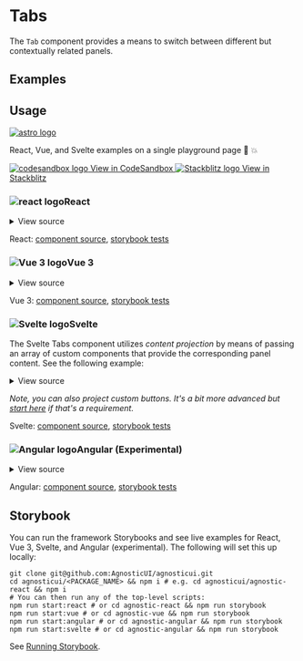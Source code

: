 # Tabs

The `Tab` component provides a means to switch between different but contextually related panels. 

<div class="mbs24"></div>

## Examples

<div class="mbe24"></div>

<TabExamples />

<script setup>
import TabExamples from '../../components/TabExamples.vue'
import { Alert } from "agnostic-vue";
</script>

<div class="mbe32"></div>

## Usage

<div class="flex mbs40 mbe24">
  <a href="https://astro.build/" class="flex-shrink-0" target="_blank"><img style="width: var(--fluid-80)" src="/images/astro-logo-light.svg" alt="astro logo"></a>
  <p class="mis16">React, Vue, and Svelte examples on a single playground page 🚀 💥</p>
</div>
<div class="playgrounds flex mbe32">
  <a class="btn btn-rounded" style="background-color: var(--agnostic-dark); color: var(--agnostic-light)" href="https://codesandbox.io/s/github/AgnosticUI/agnosticui/tree/master/playgrounds/Tabs?file=/README.md" target="_blank">
    <img src="/images/codesandbox.svg" alt="codesandbox logo" class="mie8"> View in CodeSandbox
  </a>
  <a class="btn btn-rounded" style="background-color: var(--agnostic-primary); color: var(--agnostic-light)" href="https://stackblitz.com/github/AgnosticUI/agnosticui/tree/master/playgrounds/Tabs?file=/README.md" target="_blank">
    <img src="/images/stackblitz.svg" alt="Stackblitz logo" class="mie4"> View in Stackblitz
  </a>
</div>

<div class="flex">
  <h3 id="react" tabindex="-1">
    <img src="/images/React-icon.svg" alt="react logo">React
  </h3>
</div>

<details class="disclose disclose-bordered">
<summary class="disclose-title">View source</summary>

```jsx
import "agnostic-react/dist/common.min.css";
import "agnostic-react/dist/esm/index.css";
import { Tabs, TabButton, TabPanel  } from "agnostic-react";

/**
 * This is a contrived setup to support the example, but,
 * we * DO need to ensure IDs (and ARIA IDs) are unique.
 */
const tabButtons = [];
const tabPanels = [];

[...Array(6)].forEach((_, i) => {
  tabButtons[i] = [
    <TabButton controlsPanelId={`panel1-${i}`} key={1}>
      Tab 1
    </TabButton>,
    <TabButton controlsPanelId={`panel2-${i}`} key={2}>
      Tab 2
    </TabButton>,
    <TabButton controlsPanelId={`panel3-${i}`} key={3}>
      Tab 3
    </TabButton>,
    <TabButton controlsPanelId={`panel4-${i}`} key={4}>
      Tab 4
    </TabButton>,
    <TabButton controlsPanelId={`panel5-${i}`} key={5}>
      Tab 5
    </TabButton>,
  ];

  tabPanels[i] = [
    <TabPanel id={`panel1-${i}`} key={1}>
      <p>Tab 1 content (no padding or margins so consumer can control desired gutters)</p>
    </TabPanel>,
    <TabPanel id={`panel2-${i}`} key={2}>
      <p>Tab 2 content (no padding or margins so consumer can control desired gutters)</p>
    </TabPanel>,
    <TabPanel id={`panel3-${i}`} key={3}>
      <p>Tab 3 content</p>
    </TabPanel>,
    <TabPanel id={`panel4-${i}`} key={4}>
      <p>Tab 4 content</p>
    </TabPanel>,
    <TabPanel id={`panel5-${i}`} key={5}>
      <p>Tab 5 content</p>
    </TabPanel>,
  ];
});
export const YourComponent = () => (
  <>
    <h2>Tabs</h2>
    <section className="mbs24 mbe40">
      <Tabs tabButtons={tabButtons[0]} tabPanels={tabPanels[0]} />
    </section>
    <h2>Tabs Large</h2>
    <section className="mbs24 mbe40">
      <Tabs size="large" tabButtons={tabButtons[1]} tabPanels={tabPanels[1]} />
    </section>
    <h2>Tabs XLarge</h2>
    <section className="mbs24 mbe40">
      <Tabs size="xlarge" tabButtons={tabButtons[2]} tabPanels={tabPanels[2]} />
    </section>
    <h2>Tabs Vertical</h2>
    <section className="mbs24 mbe40">
      <Tabs isVerticalOrientation tabButtons={tabButtons[3]} tabPanels={tabPanels[3]} />
    </section>
    <h2>Tabs Disabled</h2>
    <section className="mbs24 mbe40">
      <Tabs isDisabled tabButtons={tabButtons[4]} tabPanels={tabPanels[4]} />
    </section>
    <h2>Tabs Disabled Options</h2>
    <section className="mbs24 mbe40">
      <Tabs disabledOptions={[2,3]} tabButtons={tabButtons[5]} tabPanels={tabPanels[5]} />
    </section>
  </>
);
```
</details>

React: [component source](https://github.com/AgnosticUI/agnosticui/blob/master/agnostic-react/src/Tab.tsx), [storybook tests](https://github.com/AgnosticUI/agnosticui/blob/master/agnostic-react/src/stories/Tab.stories.tsx)

<div class="mbe32"></div>

<div class="flex">
  <h3 id="vue-3" tabindex="-1">
    <img src="/images/Vue-icon.svg" alt="Vue 3 logo">Vue 3
  </h3>
</div>

<details class="disclose disclose-bordered">
<summary class="disclose-title">View source</summary>

```vue
<template>
  <section class="mbe40">
    <div class="h4 mbe32 flex items-center">
      <img
        width="24"
        height="24"
        src="/assets/Vue-icon.svg"
        alt="Vue logo"
        class="mie12"
      />Vue 3 Close
    </div>
    <div class="mbs24 mbe16">
      <Tabs>
        <template #tab-1>
          Tab 1
        </template>
        <template #panel-1>
          <p>Tab 1 content (no padding or margins so consumer can control desired gutters) (no padding or margins so consumer can control desired gutters)</p>
          <p>
            Try tabbing into this. You'll be able to tab through the links, and then shift-tab back out. To get to the
            next tab you use the arrow key and enter|space to select. This is consistent with
            wai-aria practices <a href="https://www.w3.org/TR/wai-aria-practices/examples/tabs/tabs-2/tabs.html">
              aria manual activation example</a>.
          </p>
          <p>Random <a href="www.yahoo.com">yahoo link 1</a> and random <a href="www.yahoo.com">yahoo link 2</a>. Just testing some links out :)</p>
        </template>
        <template #tab-2>
          Tab 2
        </template>
        <template #panel-2>
          <p>Random <a href="www.yahoo.com">yahoo link 1</a> and random <a href="www.yahoo.com">yahoo link 2</a>. Just testing some links out :)</p>
        </template>
        <template #tab-foo>
          Tab Foo
        </template>
        <template #panel-foo>
          Panel Foo content (no padding or margins so consumer can control desired gutters)
        </template>
        <template #tab-bar>
          Tab Bar
        </template>
        <template #panel-bar>
          Panel Bar
        </template>
      </Tabs>
    </div>
    <div class="mbs32 mbe16">
      <Tabs size="large">
        <template #tab-11>
          Tab 1
        </template>
        <template #panel-11>
          Panel 1
        </template>
        <template #tab-12>
          Tab 2
        </template>
        <template #panel-12>
          Panel 2
        </template>
      </Tabs>
    </div>
    <h2>Vertical Tabs</h2>
    <div class="mbs48 mbe16">
      <Tabs is-vertical>
        <template #tab-13>
          Tab 1
        </template>
        <template #panel-13>
          <p>Vertical tab 1 content (no padding or margins so consumer can control desired gutters) (no padding or margins so consumer can control desired gutters)</p>
          <p>Now you'll use the up and down arrows. Home and end still work the same. Random <a href="www.yahoo.com">yahoo link 1</a> and random <a href="www.yahoo.com">yahoo link 2</a>. Just testing some links out :)</p>
        </template>
        <template #tab-14>
          Tab 2
        </template>
        <template #panel-14>
          Vertical tab 2 content (no padding or margins so consumer can control desired gutters)
        </template>
      </Tabs>
    </div>
    <h2>Disabled Tabs</h2>
    <div class="mbs48 mbe16">
      <Tabs is-disabled>
        <template #tab-15>
          Tab 1
        </template>
        <template #panel-15>
          Panel 1
        </template>
        <template #tab-16>
          Tab 1
        </template>
        <template #panel-16>
          Panel 2
        </template>
      </Tabs>
    </div>
    <h2>Disabled Options</h2>
    <div class="mbs12 mbe16">
      <Tabs :disabled-options="disabledOptions">
        <template #tab-17>
          Tab 1
        </template>
        <template #panel-17>
          Disabled options only make sense if you do NOT supply isDisabled (as
          that disabled all the tab buttons), and you wish to selectively disable certain buttons.
          Here we've disabled the second and fourth tabs. Keyboard navigation skips the disabled tabs.
        </template>
        <template #tab-18>
          Tab 2
        </template>
        <template #panel-18>
          Panel 2
        </template>
        <template #tab-19>
          Tab 3
        </template>
        <template #panel-19>
          Panel 3
        </template>
        <template #tab-20>
          Tab 4
        </template>
        <template #panel-20>
          Panel 4
        </template>
        <template #tab-21>
          Tab 5
        </template>
        <template #panel-21>
          Panel 5
        </template>
      </Tabs>
    </div>
    <h2>Custom</h2>
    <div class="mbs12 mbe16">
      <div>
        <p class="mbe12">
          Custom tabs using an AgnosticUI button requires two things:
        </p>
        <ul class="mbe24">
          <li>You need to use the <code>tabType="custom"</code> prop on the tab</li>
          <li>You need to use the <code>type="faux"</code> prop on the button. This is required because the tabs are already buttons so you'd have a nested button a11y violation otherwise.</li>
        </ul>
        <Tabs tab-type="custom">
          <template #tab-22>
            <Button
              type="faux"
              mode="primary"
              is-bordered
            >
              Tab One
            </Button>
          </template>
          <template #panel-22>
            <p>Tab 1 content (no padding or margins so consumer can control desired gutters) (no padding or margins so consumer can control desired gutters)</p>
            <p>
              Try tabbing into this. You'll be able to tab through the links, and then shift-tab back out. To get to the
              next tab you use the arrow key and enter|space to select. This is consistent with
              wai-aria practices <a href="https://www.w3.org/TR/wai-aria-practices/examples/tabs/tabs-2/tabs.html">
                aria manual activation example</a>.
            </p>
            <p>Random <a href="www.yahoo.com">yahoo link 1</a> and random <a href="www.yahoo.com">yahoo link 2</a>. Just testing some links out :)</p>
          </template>
          <template #tab-23>
            <Button
              type="faux"
              mode="primary"
              is-bordered
            >
              Tab Two
            </Button>
          </template>
          <template #panel-23>
            Tab 2 content (no padding or margins so consumer can control desired gutters)
          </template>
        </Tabs>
      </div>
    </div>
  </section>
</template>

<script setup>
// Components CSS
import "agnostic-vue/dist/index.css";
import { Button, Tabs } from "agnostic-vue";
const disabledOptions = ["tab-18", "tab-20"];
</script>
```
</details>

Vue 3: [component source](https://github.com/AgnosticUI/agnosticui/blob/master/agnostic-vue/src/components/Tab.vue), [storybook tests](https://github.com/AgnosticUI/agnosticui/blob/master/agnostic-vue/src/stories/Tab.stories.js)

<div class="mbe24"></div>

<div class="flex mbe16">
  <h3 id="svelte" tabindex="-1">
    <img src="/images/Svelte-icon.svg" alt="Svelte logo">Svelte
  </h3>
</div>

<div class="mbe12"></div>

The Svelte Tabs component utilizes _content projection_ by means of passing an array
of custom components that provide the corresponding panel content. See the following example:

<details class="disclose disclose-bordered">
<summary class="disclose-title">View source</summary>

```html
<script>
  // TabPanel1.svelte
  export let tabindex = 0;
</script>
<div id="panel-1" class="tab-panel" role="tabpanel" tabindex="{tabindex}">
  <h2>Tab 1</h2>
  <p>You can use any valid template content in the panel</p>
</div>
```
You will create as many of these panel components as your use case requires, and then
import them and use as follows:

```html
<script>
  import 'agnostic-svelte/css/common.min.css';
  import { Tabs } from "agnostic-svelte";
  import Tab1 from "path/to/your/TabPanel1.svelte";
  import Tab2 from "path/to/your/TabPanel2.svelte";
  import Tab3 from "path/to/your/TabPanel3.svelte";
</script>
<section class="mbe24">
  <Tabs size="large" tabs={[
    {
      title: "Tab 1",
      ariaControls: "panel-1",
      tabPanelComponent: Tab1,
    },
    {
      title: "Tab 2",
      ariaControls: "panel-2",
      tabPanelComponent: Tab2,
    },
    {
      title: "Tab 3",
      ariaControls: "panel-3",
      tabPanelComponent: Tab3,
    },
  ]}></Tabs>
</section>
```
</details>

<div class="mbe16"></div>

_Note, you can also project custom buttons. It's a bit more advanced but [start here](https://github.com/AgnosticUI/agnosticui/blob/master/agnostic-svelte/src/lib/components/Tabs/Tabs.stories.js#L143) if that's a requirement._

<div class="mbe24"></div>

Svelte: [component source](https://github.com/AgnosticUI/agnosticui/blob/master/agnostic-svelte/src/lib/components/Tabs/Tabs.svelte), [storybook tests](https://github.com/AgnosticUI/agnosticui/blob/master/agnostic-svelte/src/lib/components/Tabs/Tabs.stories.js)

<div class="mbe24"></div>

<div class="flex">
  <h3 id="angular" tabindex="-1">
    <img src="/images/Angular-icon.svg" alt="Angular logo">Angular (Experimental)
  </h3>
</div>

<details class="disclose disclose-bordered">
<summary class="disclose-title">View source</summary>

In your Angular configuration (likely `angular.json`) ensure you're including
the common AgnosticUI styles:

<div class="mbe16"></div>

` "styles": ["agnostic-angular/common.min.css"],`

<div class="mbe24"></div>

Add AgnosticUI's `AgModule` module:

```js{3,9}
import { NgModule } from '@angular/core';
import { BrowserModule } from '@angular/platform-browser';
import { AgModule } from 'agnostic-angular';

import { AppComponent } from './app.component';

@NgModule({
  declarations: [AppComponent],
  imports: [BrowserModule, AgModule],
  providers: [],
  bootstrap: [AppComponent],
})
export class AppModule {}
```

Now you can use in your components:

```js
import { Component } from '@angular/core';

@Component({
  selector: 'your-component',
  template: `<section>
    <ag-tabs>
      <ag-tab-panel panelId="panel1"
                    tabButtonTitle="Tab 1">
        Tab 1 content (no padding or margins so consumer can control desired gutters) (no padding or margins so consumer
        can control desired gutters)
      </ag-tab-panel>
      <ag-tab-panel panelId="panel2"
                    tabButtonTitle="Tab 2">
        Tab 2 content (no padding or margins so consumer can control desired gutters) (no padding or margins so consumer
        can control desired gutters)
      </ag-tab-panel>
    </ag-tabs>
  </section>
  <section>
    <ag-tabs [isVerticalOrientation]="true">
      <ag-tab-panel panelId="panel3"
                    tabButtonTitle="Tab 1">
        Tab 1 content (no padding or margins so consumer can control desired gutters) (no padding or margins so consumer
        can control desired gutters)
      </ag-tab-panel>
      <ag-tab-panel panelId="panel4"
                    tabButtonTitle="Tab 2">
        Tab 2 content (no padding or margins so consumer can control desired gutters) (no padding or margins so consumer
        can control desired gutters)
      </ag-tab-panel>
    </ag-tabs>
  </section>
  <section>
    <ag-tabs size="xlarge"
             [disabledOptions]="['Tab 2', 'Tab 4']">
      <ag-tab-panel panelId="panel11"
                    tabButtonTitle="Tab 1">
        Tab 1 content (no padding or margins so consumer can control desired gutters)
      </ag-tab-panel>
      <ag-tab-panel panelId="panel12"
                    tabButtonTitle="Tab 2">
        Tab 2 content (no padding or margins so consumer can control desired gutters)
      </ag-tab-panel>
      <ag-tab-panel panelId="panel13"
                    tabButtonTitle="Tab 3">
        Tab 3 content
      </ag-tab-panel>
      <ag-tab-panel panelId="panel14"
                    tabButtonTitle="Tab 4">
        Tab 4 content
      </ag-tab-panel>
      <ag-tab-panel panelId="panel15"
                    tabButtonTitle="Tab 5">
        Tab 5 content
      </ag-tab-panel>
    </ag-tabs>
  </section>
  <section>
    <ag-tabs [tabButtonTemplate]="tabButtonTemplate">
      <ng-template #tabButtonTemplate
                   let-panel
                   let-idx="index">
        <button #tabButton
                role="tab"
                [class.active]="panel.isActive"
                style="background: transparent; border: none; margin-right: -1px;"
                [attr.aria-controls]="panel.panelId"
                [attr.aria-selected]="panel.isActive"
                [attr.tab-index]="panel.isActive ? 0 : -1">
          <ag-button type="faux"
                     [isBordered]="true"
                     mode="primary">
            {{ panel.tabButtonTitle }}
          </ag-button>
        </button>
      </ng-template>
      <ag-tab-panel panelId="panel16"
                    tabButtonTitle="Tab 1">
        <p>Custom tab buttons can be achieved by using your own button (which can be AgnosticUI Buttons) using
          <i>ngTemplateOutlet</i> of <i>#tabButtonTemplate</i> as we have done here.
        </p>
        <br />
        <p>Note, that it's important to pass the <i>type="faux"</i> prop if you use an AgnosticUI Button (or just use
          a <i>div</i> if you're making your own). Ultimately, we want a <i>div</i> that is styled like a button.
          This "tab button div" will get wrapped internally by <i>ag-tabs</i> with a button of its own. Doing this
          prevents an a11y violation of nesting focusable elements.</p>
        <br />
        <p>You will also want to give these buttons the role of <i>tab</i> and utilize the <i>aria-selected</i>
          attribute as we've done here (TODO -- link to GitHub source).</p>
      </ag-tab-panel>
      <ag-tab-panel panelId="panel17"
                    tabButtonTitle="Tab 2">
        Tab 2 content (no padding or margins so consumer can control desired gutters)
      </ag-tab-panel>
    </ag-tabs>
  </section>`
})
export class YourComponent {}
```
</details>

Angular: [component source](https://github.com/AgnosticUI/agnosticui/blob/master/agnostic-angular/libs/ag/src/lib/Tab.component.ts), [storybook tests](https://github.com/AgnosticUI/agnosticui/blob/master/agnostic-angular/libs/ag/src/lib/Tab.component.stories.ts)

<div class="mbe32"></div>

## Storybook

You can run the framework Storybooks and see live examples for React, Vue 3, Svelte, and Angular (experimental). The following will set this up locally:

```shell
git clone git@github.com:AgnosticUI/agnosticui.git
cd agnosticui/<PACKAGE_NAME> && npm i # e.g. cd agnosticui/agnostic-react && npm i
# You can then run any of the top-level scripts:
npm run start:react # or cd agnostic-react && npm run storybook
npm run start:vue # or cd agnostic-vue && npm run storybook
npm run start:angular # or cd agnostic-angular && npm run storybook
npm run start:svelte # or cd agnostic-angular && npm run storybook
```

See [Running Storybook](https://github.com/AgnosticUI/agnosticui/blob/master/CONTRIBUTING.md#usage).

